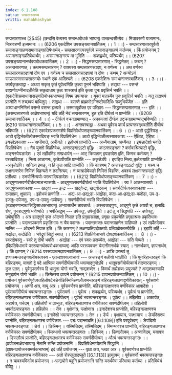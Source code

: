 ```yaml
---
index: 6.1.108
sutra: सम्प्रसारणाच्च
vritti: mahabhashyam

---
```

 सम्प्रसारणाच्च (2545) (छन्दसि वेत्यस्य सम्बन्धबोधकं भाष्यम्) वाच्छन्दसीत्येव । मित्रावरुणौ यज्यमानः, मित्रावरुणौ इज्यमानः ।। (6206 एकदेशिन उपसङ्ख्यानवार्तिकम् ।। 1 ।।) - सम्प्रसारणात्परपूर्वत्वे समानाङ्गग्रहणसमानाङ्गप्रतिषेधार्थम् - सम्प्रसारणात्परपूर्वत्वे समानाङ्गग्रहणं कर्तव्यम् । किं प्रयोजनम् ? असमानाङ्गप्रतिषेधार्थम् । असमानाङ्गस्य मा भूदिति --- शकह्वर्थम्, परिव्यर्थम् ।। (6207 उपसङ्ख्यानानर्थक्यबोधकवार्तिकम् ।। 2 ।।) - सिद्धमसम्प्रसारणात् - सिद्धमेतत् । कथम् ? असम्प्रसारणात् । कथमसम्प्रसारणम् ? वाक्यस्य सम्प्रसारणसञ्ज्ञा, न वर्णस्य ।। अथ वर्णस्य सम्प्रसारणसञ्ज्ञायां दोष एव । वर्णस्य च सम्प्रसारणसञ्ज्ञायां न दोषः । कथम् ? अन्योऽयं सम्प्रसारणासम्प्रसारणयोः स्थाने एक आदिश्यते ।। (6208 एकदेशिनः समाधानान्तरवार्तिकम् ।। 3 ।।) - कार्यकृतत्वाद्वा - अथवा सकृत् कृतं पूर्वत्वमिति कृत्वा पुनर्न भविष्यति । तद्यथा --- वसन्ते ब्राह्मणोऽग्नीनादधीतेति सकृदाधाय कृतः शास्त्रार्थ इति कृत्वा पुनः प्रवृत्तिर्न भवति ।। (एकदेशिसमाधानासङ्गतिबोधकभाष्यम्) विषम उपन्यासः । युक्तं यत्तस्यैव पुनः प्रवृत्तिर्न भवति । यत्तु तदाश्रयं प्राप्नोति न तच्छक्यं बाधितुम् । तद्यथा --- वसन्ते ब्राह्मणोऽग्निष्टोमादिभिः क्रतुभिर्यजेत --- इति अग्र्याधाननिमित्तं वसन्ते वसन्त इज्यते । तस्मात्पूर्वोक्त एव परिहारः --- सिद्धमसम्प्रसारणात् --- इति ।। (असम्प्रसारणत्वे आक्षेपभाष्यम्) यदि तर्हि नेदं सम्प्रसारणम्, हूत इति दीर्घत्वं न प्राप्नोति ।। (6209 समाधानवार्तिकम् ।। 4 ।।) - दीर्घत्वं वचनप्रामाण्यात् - अनवकाशं दीर्घत्वं तद्वचनप्रामाण्याद्भविष्यति ।। (6210 समाधानान्तरवार्तिकम् ।। 5 ।।) - अन्तवत्त्वाद्वा - अथवा पूर्वस्य कार्यं प्रत्यन्तवद्भवतीति दीर्घत्वं भविष्यति ।। (6211 एकादेशप्रकरणशेषे विप्रतिषेधोपसङ्ख्यानवार्तिकम् ।। 6 ।।) - आटो वृद्धेरियङ् - आटो वृद्धिर्भवतीत्येतस्मादियङ् भवति विप्रतिषेधेन । आटो वृद्धिर्भवतीत्यस्यावकाशः --- ऐक्षिष्ट, ऐहिष्ट । इयङोऽवकाशः --- अधीयाते, अधीयते । इहोभयं प्राप्नोति --- अध्यैयाताम्, अध्यैयत । इयङादेशो भवति विप्रतिषेधेन ।। नैष युक्तो विप्रतिषेधः, अन्तरङ्गाऽऽटो वृद्धिः । काऽन्तरङ्गता ? वर्णावाश्रित्याटो वृद्धिः, अङ्गस्येयङादेशः । एवं तर्हीदमिह सम्प्रधार्यम् --- आट् क्रियताम् इयङादेश इति, किमत्र कर्तव्यम् ? परत्वादियङ् । नित्य आडागमः, कृतेऽपीयङि प्राप्नोति --- अकृतेऽपि । इयङि्प नित्यः,कृतेऽप्याटि प्राप्नोति --अकृतेऽपि। अनित्य इयङ्, न हि कृत आटि प्राप्नोति । किं कारणम् ? अन्तरङ्गाऽऽटो वृद्धिः । यस्य च लक्षणान्तरेण निमित्तं विहन्यते न तदनित्यम् । न चात्राडेवेयङो निमित्तं विहन्ति, अवश्यं लक्षणान्तरमाटो वृद्धिः प्रतीक्ष्या । उभयोर्नित्ययोः परत्वादियङादेशः ।। (6212 विप्रतिषेधोपसङ्ख्यानवार्तिकम् ।। 7 ।।) - आद्गुणात्सवर्णदीर्घत्वमाङभ्यासयोः - आद्गुणात्सवर्णदीर्घत्वं भवति विप्रतिषेधेन । क्व ? आङभ्यासयोः । आद्गुणस्यावकाशः --- खट्वा --- इन्द्रः --- खट्वेन्द्रः, खट्वोदकम् । सवर्णदीर्घत्वस्यावकाशः --- दण्डाग्रम्, क्षुपाग्रम् । इहोभयं प्राप्नोति --- अद्य-आ-ःढ़द्य;ढा-अद्योढा, कदा-आ-ःढ़द्य;ढा-कदोढा, उप-इ-इजतुः-उपेजतुः, उप-उ-उपतुः-उपोपतुः । सवर्णदीर्घत्वं भवति विप्रतिषेधेन ।। (उदाहरणान्यथासिद्धिसाधकभाष्यम्) अभ्यासार्थेन तावन्नार्थः । अस्त्वत्राद्गुणः, आद्गुणे कृते अयवौ च, हलादिः शेषः, पुनराद्गुणो भविष्यति । भवेत्सिद्धम् --- उपेजतुः, उपेजुरिति । इदं तु न सिद्ध्यति --- उपोपतुः, उपोपुरिति । अत्र ह्याद्गुणे कृत ओदन्तो निपात इति प्रगृह्यसञ्ज्ञा, प्रगृह्यः प्रकृत्येति प्रगृह्याश्रयः प्रकृतिभावः प्राप्नोति । पदान्तप्रकरणे प्रकृतिभावः न चैष पदान्तः । पदान्तभक्तः पदान्तग्रहणेन ग्राहिष्यते । एवं तर्ह्येतदेवात्र नास्ति --- ओदन्तो निपात इति । किं कारणम् ? लक्षणप्रतिपदोक्तयोः प्रतिपदोक्तस्यैवेति ।। इहापि तर्हि --- यद्योढा, कदोढेति । भवेद्रूपं सिद्धं स्यात् ।। (6213 विप्रतिषेधाभावे दोषदर्शकवार्तिकम् ।। 8 ।।) - स्वरदोषस्तु - स्वरे तु दोषो भवति । अद्योढा --- एवं स्वरः प्रसज्येत, अद्योढा --- सति चेष्यते ।। (विप्रतिषेधाभावे पररूपानर्थक्यबोधकभाष्यम्) आङि पररूपवचनं चेदानीमनर्थकं स्यात् । नानर्थकम्, ज्ञापनार्थम् । किं ज्ञाप्यम् ? (6214 पररूपवचनज्ञापनवार्तिकम् ।। 9 ।।) - आङि पररूपं तु ज्ञापकमन्तरङ्गबलीयस्त्वस्य - एतज्ज्ञापयत्याचार्यः --- अन्तरङ्गं बलीयो भवतीति । किं पुनरिहान्तरङ्गं किं बहिरङ्गम्, यावतो द्वे पदे आश्रित्य सवर्णदीर्घत्वमपि भवत्याद्गुणोऽपि । धातूपसर्गयोर्यत्कार्यं तदन्तरङ्गम् । कुत एतत् । पूर्वमुपसर्गस्य हि धातुना योगो भवति, नाद्यशब्देन । किमर्थं तर्ह्यशब्दः प्रयुज्यते ? अद्यशब्दस्यापि समुदायेन योगो भवति ।। किमेतस्य ज्ञापने प्रयोजनम् ? (6215 ज्ञापनप्रयोजनवार्तिकम् ।। 10 ।।) - प्रयोजनं पूर्वसवर्णपूर्वत्वतहिलोपटेनङेर्यङिस्मिन्ङिणलौत्वमन्तरङ्गं बहिरङ्गलक्षणाद्वर्णविकारात् - पूर्वसवर्णः प्रयोजनम् । अग्नी अत्र, वायू अत्र । पूर्वसवर्णश्च प्राप्नोति, बहिरङ्गलक्षणश्च वर्णविकार आवादेशः । पूर्वसवर्णदीर्घत्वं भवत्यन्तरङ्गतः । पूर्वसवर्ण ।। पूर्वत्व । शकह्वर्थम्, परिव्यर्थम् । पूर्वत्वं च प्राप्नोति, बहिरङ्गलक्षणश्च वर्णविकारः सवर्णदीर्घत्वम् । पूर्वत्वं भवत्यन्तरङ्गतः । पूर्वत्व ।। तहिलोप । अकार्यत्र, अहार्यत्र, पचेदम् । तहिलोपौ च प्राप्नुतः, बहिरङ्गलक्षणश्च वर्णविकारः सवर्णदीर्घत्वम् । तहिलोपौ भवतोऽन्तरङ्गतः । तहिलोप ।। तेन । वृक्षेणात्र, प्लक्षेणात्र । इनादेशश्च प्राप्नोति, बहिरङ्गलक्षणश्च वर्णविकारः सवर्णदीर्घत्वम् । इनादेशो भवत्यन्तरङ्गतः । तेन ।। ङेर्य । वृक्षायात्र, प्लक्षायात्र । ङेर्यादेशश्च प्राप्नोति, बहिरङ्गलक्षणश्च वर्णविकारः --- एङः पदान्तादति [[6.1.109]] इति परपूर्वत्वम् । ङेर्यादेशो भवत्यन्तरङ्गतः । ङेर्य ।। ङिस्मिन् । यस्मिन्निदम्, तस्मिन्निदम् । स्मिन्भावश्च प्राप्नोति, बहिरङ्गलक्षणश्च वर्णविकारः सवर्णदीर्घत्वम् । स्मिन्भावो भवत्यन्तरङ्गतः । ङिस्मिन् ।। ङिणलौत्वम् । अग्नाविदम्, ययावत्र । ङिणलौत्वं प्राप्नोति, बहिरङ्गलक्षणश्च वर्णविकारः सवर्णदीर्घत्वम् । औत्वं भवत्यन्तरङ्गतः ।। (प्रयोजनाक्षेपभाष्यम्) नैतानि सन्ति प्रयोजनानि । विप्रतिषेधेनाप्येतानि सिद्धानि । (ज्ञापनप्रयोजनसमर्थकभाष्यम्) इदं तर्हि प्रयोजनम् --- वृक्षा अत्र, प्लक्षा अत्र । पूर्वसवर्णश्च प्राप्नोति बहिरङ्गलक्षणश्च वर्णविकारः --- अतो रोरप्लुतादप्लुते [[6.1.113]] इत्युत्वम् । पूर्वसवर्णो भवत्यन्तरङ्गतः । न चावश्यमिदमेव प्रयोजनम् । आद्ययोगे बहूनि प्रयोजनानि सन्ति यदर्थमेषा परिभाषा कर्तव्या । प्रतिविधेयं दोषेषु ।। 